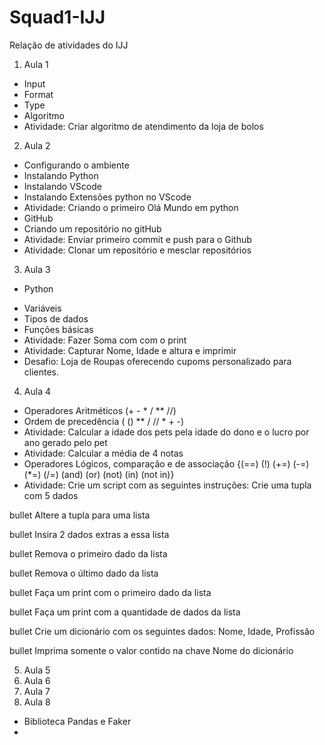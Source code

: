 # Squad1-IJJ
Relação de atividades do IJJ

1. Aula 1
- Input
- Format
- Type
- Algoritmo
- Atividade: Criar algoritmo de atendimento da loja de bolos

2. Aula 2
- Configurando o ambiente
- Instalando Python
- Instalando VScode
- Instalando Extensões python no VScode
- Atividade: Criando o primeiro Olá Mundo em python
- GitHub
- Criando um repositório no gitHub
- Atividade: Enviar primeiro commit e push para o Github
- Atividade: Clonar um repositório e mesclar repositórios

3. Aula 3
+ Python
- Variáveis
- Tipos de dados
- Funções básicas
- Atividade: Fazer Soma com com o print
- Atividade: Capturar Nome, Idade e altura e imprimir
- Desafio: Loja de Roupas oferecendo cupoms personalizado para clientes.

4. Aula 4
- Operadores Aritméticos (+ - * / ** //)
- Ordem de precedência ( () ** / // * + -)
- Atividade: Calcular a idade dos pets pela idade do dono e o lucro por ano gerado pelo pet
- Atividade: Calcular a média de 4 notas
- Operadores Lógicos, comparação e de associação {(==) (!) (+=) (-=) (*=) (/=) (and) (or) (not) (in) (not in)}
- Atividade: Crie um script com as seguintes instruções:
Crie uma tupla com 5 dados


bullet
Altere a tupla para uma lista


bullet
Insira 2 dados extras a essa lista


bullet
Remova o primeiro dado da lista


bullet
Remova o último dado da lista


bullet
Faça um print com o primeiro dado da lista


bullet
Faça um print com a quantidade de dados da lista


bullet
Crie um dicionário com os seguintes dados:
Nome, Idade, Profissão


bullet
Imprima somente o valor contido na chave Nome do dicionário

5. Aula 5
6. Aula 6
7. Aula 7
8. Aula 8
- Biblioteca Pandas e Faker
- 